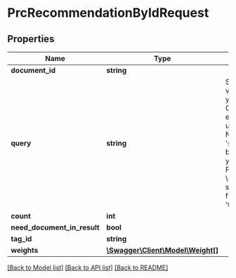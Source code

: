 # PrcRecommendationByIdRequest

## Properties
Name | Type | Description | Notes
------------ | ------------- | ------------- | -------------
**document_id** | **string** |  | 
**query** | **string** | Set here the filters. The value is the query string you want to apply. \r\n            Can be BOOL expressions. You can use these: AND, OR, NOT. \r\n            For example: &#39;searchforthis AND NOT butnotthis&#39;. \r\n            Also you can use wildcards. For example: &#39;exampl*&#39;. \r\n            If you want to search in a specified field, than do this: &#39;title:searchthisinthetitle&#39; | [optional] 
**count** | **int** |  | [optional] 
**need_document_in_result** | **bool** |  | [optional] 
**tag_id** | **string** |  | [optional] 
**weights** | [**\Swagger\Client\Model\Weight[]**](Weight.md) |  | [optional] 


[[Back to Model list]](../README.md#documentation-for-models) [[Back to API list]](../README.md#documentation-for-api-endpoints) [[Back to README]](../README.md)


